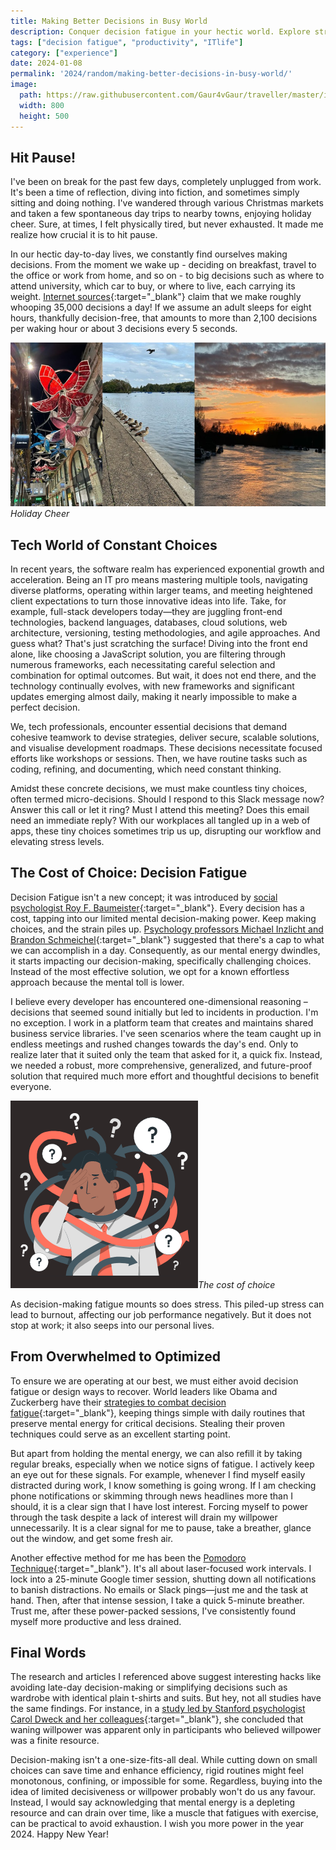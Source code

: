 ```yaml
---
title: Making Better Decisions in Busy World
description: Conquer decision fatigue in your hectic world. Explore strategies to navigate life's chaos and make sound decisions amidst a busy world. Discover insightful tips and practical advice for enhancing your decision-making skills on Gaur Gaurav's blog
tags: ["decision fatigue", "productivity", "ITlife"]
category: ["experience"]
date: 2024-01-08
permalink: '2024/random/making-better-decisions-in-busy-world/'
image:
  path: https://raw.githubusercontent.com/Gaur4vGaur/traveller/master/images/random/2024-01-08-making-better-decisions-in-busy-world/cover-image.jpg
  width: 800
  height: 500
---
```


## Hit Pause!
I've been on break for the past few days, completely unplugged from work. It's been a time of reflection, diving into fiction, and sometimes simply sitting and doing nothing. I've wandered through various Christmas markets and taken a few spontaneous day trips to nearby towns, enjoying holiday cheer. Sure, at times, I felt physically tired, but never exhausted. It made me realize how crucial it is to hit pause.


In our hectic day-to-day lives, we constantly find ourselves making decisions. From the moment we wake up - deciding on breakfast, travel to the office or work from home, and so on - to big decisions such as where to attend university, which car to buy, or where to live, each carrying its weight. [Internet sources](https://go.roberts.edu/leadingedge/the-great-choices-of-strategic-leaders){:target="_blank"} claim that we make roughly whooping 35,000 decisions a day! If we assume an adult sleeps for eight hours, thankfully decision-free, that amounts to more than 2,100 decisions per waking hour or about 3 decisions every 5 seconds.

![Holiday Cheer](https://raw.githubusercontent.com/Gaur4vGaur/traveller/master/images/random/2024-01-08-making-better-decisions-in-busy-world/trips.jpg)*Holiday Cheer*


## Tech World of Constant Choices
In recent years, the software realm has experienced exponential growth and acceleration. Being an IT pro means mastering multiple tools, navigating diverse platforms, operating within larger teams, and meeting heightened client expectations to turn those innovative ideas into life. Take, for example, full-stack developers today—they are juggling front-end technologies, backend languages, databases, cloud solutions, web architecture, versioning, testing methodologies, and agile approaches. And guess what? That's just scratching the surface! Diving into the front end alone, like choosing a JavaScript solution, you are filtering through numerous frameworks, each necessitating careful selection and combination for optimal outcomes. But wait, it does not end there, and the technology continually evolves, with new frameworks and significant updates emerging almost daily, making it nearly impossible to make a perfect decision.


We, tech professionals, encounter essential decisions that demand cohesive teamwork to devise strategies, deliver secure, scalable solutions, and visualise development roadmaps. These decisions necessitate focused efforts like workshops or sessions. Then, we have routine tasks such as coding, refining, and documenting, which need constant thinking.


Amidst these concrete decisions, we must make countless tiny choices, often termed micro-decisions. Should I respond to this Slack message now? Answer this call or let it ring? Must I attend this meeting? Does this email need an immediate reply? With our workplaces all tangled up in a web of apps, these tiny choices sometimes trip us up, disrupting our workflow and elevating stress levels.


## The Cost of Choice: Decision Fatigue
Decision Fatigue isn't a new concept; it was introduced by [social psychologist Roy F. Baumeister](https://www.healthline.com/health/decision-fatigue#how-it-works){:target="_blank"}. Every decision has a cost, tapping into our limited mental decision-making power. Keep making choices, and the strain piles up. [Psychology professors Michael Inzlicht and Brandon Schmeichel](https://static1.squarespace.com/static/550b09eae4b0147d03eda40d/t/55272a9de4b0aaacb97d5d21/1428630173096/what-is-ego-depletion.pdf){:target="_blank"} suggested that there's a cap to what we can accomplish in a day. Consequently, as our mental energy dwindles, it starts impacting our decision-making, specifically challenging choices. Instead of the most effective solution, we opt for a known effortless approach because the mental toll is lower.


I believe every developer has encountered one-dimensional reasoning – decisions that seemed sound initially but led to incidents in production. I'm no exception. I work in a platform team that creates and maintains shared business service libraries. I've seen scenarios where the team caught up in endless meetings and rushed changes towards the day's end. Only to realize later that it suited only the team that asked for it, a quick fix. Instead, we needed a robust, more comprehensive, generalized, and future-proof solution that required much more effort and thoughtful decisions to benefit everyone.

![Holiday Cheer](https://raw.githubusercontent.com/Gaur4vGaur/traveller/master/images/random/2024-01-08-making-better-decisions-in-busy-world/Decisionfatigue.gif)*The cost of choice*

As decision-making fatigue mounts so does stress. This piled-up stress can lead to burnout, affecting our job performance negatively. But it does not stop at work; it also seeps into our personal lives.


## From Overwhelmed to Optimized
To ensure we are operating at our best, we must either avoid decision fatigue or design ways to recover. World leaders like Obama and Zuckerberg have their [strategies to combat decision fatigue](https://www.psychologytoday.com/gb/blog/stretching-theory/202309/is-decision-fatigue-real){:target="_blank"}, keeping things simple with daily routines that preserve mental energy for critical decisions. Stealing their proven techniques could serve as an excellent starting point.


But apart from holding the mental energy, we can also refill it by taking regular breaks, especially when we notice signs of fatigue. I actively keep an eye out for these signals. For example, whenever I find myself easily distracted during work, I know something is going wrong. If I am checking phone notifications or skimming through news headlines more than I should, it is a clear sign that I have lost interest. Forcing myself to power through the task despite a lack of interest will drain my willpower unnecessarily. It is a clear signal for me to pause, take a breather, glance out the window, and get some fresh air.


Another effective method for me has been the [Pomodoro Technique](https://en.wikipedia.org/wiki/Pomodoro_Technique){:target="_blank"}. It's all about laser-focused work intervals. I lock into a 25-minute Google timer session, shutting down all notifications to banish distractions. No emails or Slack pings—just me and the task at hand. Then, after that intense session, I take a quick 5-minute breather. Trust me, after these power-packed sessions, I've consistently found myself more productive and less drained.


## Final Words
The research and articles I referenced above suggest interesting hacks like avoiding late-day decision-making or simplifying decisions such as wardrobe with identical plain t-shirts and suits. But hey, not all studies have the same findings. For instance, in a [study led by Stanford psychologist Carol Dweck and her colleagues](https://www.pnas.org/doi/full/10.1073/pnas.1313475110#F1){:target="_blank"}, she concluded that waning willpower was apparent only in participants who believed willpower was a finite resource.


Decision-making isn't a one-size-fits-all deal. While cutting down on small choices can save time and enhance efficiency, rigid routines might feel monotonous, confining, or impossible for some. Regardless, buying into the idea of limited decisiveness or willpower probably won't do us any favour. Instead, I would say acknowledging that mental energy is a depleting resource and can drain over time, like a muscle that fatigues with exercise, can be practical to avoid exhaustion. I wish you more power in the year 2024. Happy New Year!
